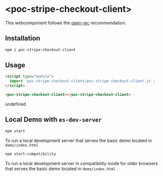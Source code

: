# \<poc-stripe-checkout-client>

This webcomponent follows the [open-wc](https://github.com/open-wc/open-wc) recommendation.

## Installation
```bash
npm i poc-stripe-checkout-client
```

## Usage
```html
<script type="module">
  import 'poc-stripe-checkout-client/poc-stripe-checkout-client.js';
</script>

<poc-stripe-checkout-client></poc-stripe-checkout-client>
```

undefined

## Local Demo with `es-dev-server`
```bash
npm start
```
To run a local development server that serves the basic demo located in `demo/index.html`

```bash
npm start:compatibility
```
To run a local development server in compatibility mode for older browsers that serves the basic demo located in `demo/index.html`
